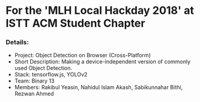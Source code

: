# For the 'MLH Local Hackday 2018' at ISTT ACM Student Chapter

### Details:
- Project: Object Detection on Browser (Cross-Platform)
- Short Description: Making a device-independent version of commonly used Object Detection.
- Stack: tensorflow.js, YOLOv2
- Team: Binary 13
- Members: Rakibul Yeasin, Nahidul Islam Akash, Sabikunnahar Bithi, Rezwan Ahmed
